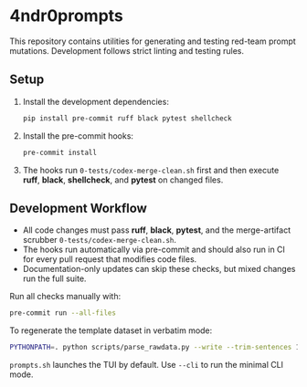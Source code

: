 # 4ndr0prompts

This repository contains utilities for generating and testing red-team prompt mutations. Development follows strict linting and testing rules.

## Setup

1. Install the development dependencies:
   ```bash
   pip install pre-commit ruff black pytest shellcheck
   ```
2. Install the pre-commit hooks:
   ```bash
   pre-commit install
   ```
3. The hooks run `0-tests/codex-merge-clean.sh` first and then execute
   **ruff**, **black**, **shellcheck**, and **pytest** on changed files.

## Development Workflow

- All code changes must pass **ruff**, **black**, **pytest**, and the merge-artifact scrubber `0-tests/codex-merge-clean.sh`.
- The hooks run automatically via pre-commit and should also run in CI for every pull request that modifies code files.
- Documentation-only updates can skip these checks, but mixed changes run the full suite.

Run all checks manually with:

```bash
pre-commit run --all-files
```

To regenerate the template dataset in verbatim mode:

```bash
PYTHONPATH=. python scripts/parse_rawdata.py --write --trim-sentences 1
```

`prompts.sh` launches the TUI by default. Use `--cli` to run the minimal CLI mode.



